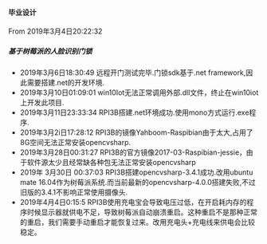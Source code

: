 #### 毕业设计
From 2019年3月4日20:22:32

##### 基于树莓派的人脸识别门锁
* 2019年3月6日18:30:49 远程开门测试完毕.门锁sdk基于.net framework,因此需要搭建.net的开发环境.
* 2019年3月10日01:09:01 win10Iot无法正常调用外部.dll文件，终止在win10iot上开发此项目.
* 2019年3月11日23:33:34 RPI3B搭建.net环境成功.使用mono方式运行.exe程序.
* 2019年3月2i日17:28:12 RPI3B的镜像Yahboom-Raspibian由于太大,占用了8G空间无法正常安装opencvsharp.
* 2019年3月28日00:31:27 RPI3B的官方镜像2017-03-Raspibian-jessie，由于软件源太少且经常缺各种包无法正常安装opencvsharp
* 2019年 3月30日 00:37:03 RPI3B搭建opencvsharp-3.4.1成功.改用ubuntu mate 16.04作为树莓派系统.而当前最新的opencvsharp-4.0.0搭建失败,不过旧版的3.4.1不影响正常使用摄像头.
* 2019年4月4日0:15:5 RPI3B使用充电宝会导致电压过低，在开启耗内存的程序时候显示器就供电不足，导致树莓派自动崩溃重启。这种重启不是那种正常的重启，我们需要手动重启才能恢复过来。改用充电头+充电线来供电会比较稳定。
